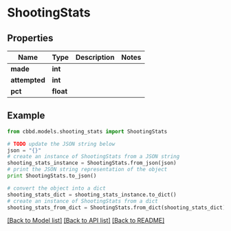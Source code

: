# ShootingStats


## Properties
Name | Type | Description | Notes
------------ | ------------- | ------------- | -------------
**made** | **int** |  | 
**attempted** | **int** |  | 
**pct** | **float** |  | 

## Example

```python
from cbbd.models.shooting_stats import ShootingStats

# TODO update the JSON string below
json = "{}"
# create an instance of ShootingStats from a JSON string
shooting_stats_instance = ShootingStats.from_json(json)
# print the JSON string representation of the object
print ShootingStats.to_json()

# convert the object into a dict
shooting_stats_dict = shooting_stats_instance.to_dict()
# create an instance of ShootingStats from a dict
shooting_stats_from_dict = ShootingStats.from_dict(shooting_stats_dict)
```
[[Back to Model list]](../README.md#documentation-for-models) [[Back to API list]](../README.md#documentation-for-api-endpoints) [[Back to README]](../README.md)


